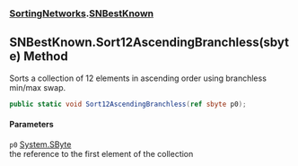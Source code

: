 ### [SortingNetworks](./SortingNetworks.md 'SortingNetworks').[SNBestKnown](./SortingNetworks-SNBestKnown.md 'SortingNetworks.SNBestKnown')
## SNBestKnown.Sort12AscendingBranchless(sbyte) Method
Sorts a collection of 12 elements in ascending order using branchless min/max swap.  
```csharp
public static void Sort12AscendingBranchless(ref sbyte p0);
```
#### Parameters
<a name='SortingNetworks-SNBestKnown-Sort12AscendingBranchless(sbyte)-p0'></a>
`p0` [System.SByte](https://docs.microsoft.com/en-us/dotnet/api/System.SByte 'System.SByte')  
the reference to the first element of the collection  
  
